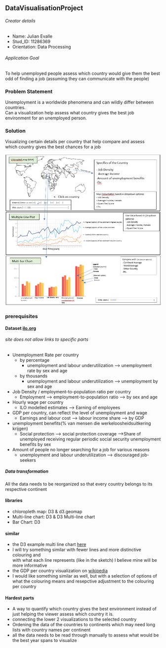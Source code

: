 ## DataVisualisationProject
###### Creator details
* Name: Julian Evalle
* Stud_ID: 11286369
* Orientation: Data Processing
###### Application Goal
To help unemployed people assess which country would give them the best odd of finding a job (assuming they can communicate with the people)

### Problem Statement
Unemployment is a worldwide phenomena and can wildly differ between countries.  
Can a visualization help assess what country gives the best job environment for an unemployed person.

### Solution
Visualizing certain details per country that help compare and assess  
which country gives the best chances for a job

![alt text](doc/Prop_Figure.png)

### prerequisites
#### Dataset [ilo.org][ilo]
###### site does not allow links to specific parts
* Unemployment Rate per country
  * by percentage 
    * unemployment and labour underutilization --> unemployment rate by sex and age
  * by thousands 
    * unemployment and labour underutilization --> unemployment by sex and age
* Job Density / employment-to-population ratio per country
  * Employment --> employment-to-population ratio --> by sex and age
* Hourly wage per country
  * ILO modelled estimates --> Earning of employees
* GDP per country, can reflect the level of unemployment and wage
  * Earnings and labour cost --> labour income share --> by GDP
* unemployment benefits(% van mensen die werkeloosheidsuitkering krijgen)
  * Social protection --> social protection coverage -->Share of unemployed receiving regular periodic social security unemployment benefits by sex
* Amount of people no longer searching for a job for various reasons
  * unemployment and labour underutilization --> discouraged job-seekers
##### Data transformation
All the data needs to be reorganized so that every country belongs to its respective continent

#### libraries
* chloropleth map: D3 & d3.geomap
* Multi-line chart: D3 & D3 Multi-line chart
* Bar Chart: D3

#### similar
* the D3 example multi line chart [here](https://beta.observablehq.com/@mbostock/d3-multi-line-chart)
 * I will try something similar with fewer lines and more distinctive colouring and  
 with what each line represents (like in the sketch) I believe mine will be more informative
* the GDP per country visualization on [wikipedia](https://en.wikipedia.org/wiki/List_of_countries_by_GDP_(PPP)_per_capita#/media/File:Countries_by_GDP_(PPP)_per_capita_in_2017.png)
 * I would like something similar as well, but with a selection of options of what the colouring means and resepctive adjustment to the colouring per country
 
#### Hardest parts
* A way to quantify which country gives the best environment instead of just helping the viewer assess which country it is.
* connecting the lower 2 visualizations to the selected country
* Ordening the data of the countries to continents which may need long lists with country names per continent
* all the data needs to be read through manually to assess what would be the best year spans to visualize

[ilo]: http://www.ilo.org/ilostat/faces/wcnav_defaultSelection?_afrLoop=3534569229012209&_afrWindowMode=0&_afrWindowId=null#!%40%40%3F_afrWindowId%3Dnull%26_afrLoop%3D3534569229012209%26_afrWindowMode%3D0%26_adf.ctrl-state%3Dkunfunk1c_138
